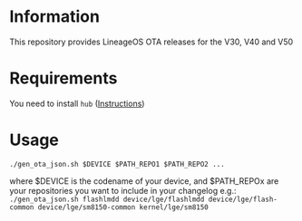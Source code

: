# Information

This repository provides LineageOS OTA releases for the V30, V40 and V50

# Requirements

You need to install `hub` ([Instructions](https://stackoverflow.com/questions/21214562/how-to-release-versions-on-github-through-the-command-line/52353299#52353299))

# Usage

`./gen_ota_json.sh $DEVICE $PATH_REPO1 $PATH_REPO2 ...`

where $DEVICE is the codename of your device, and $PATH_REPOx are your repositories you want to include in your changelog
e.g.: 
`./gen_ota_json.sh flashlmdd device/lge/flashlmdd device/lge/flash-common device/lge/sm8150-common kernel/lge/sm8150`
